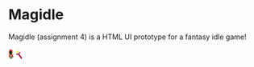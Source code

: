 # Magidle

Magidle (assignment 4) is a HTML UI prototype for a fantasy idle game! <br /><br />
<img src="img/mage.png" alt="Magidle mage." width="2%">
<img src="img/item_student_staff.png" alt="Magidle mage." width="2.5%">
